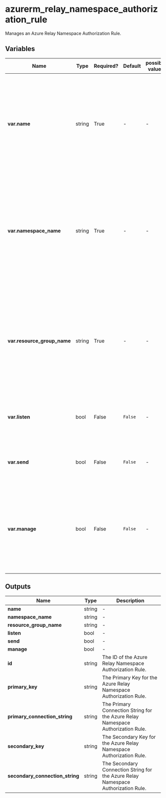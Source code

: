 # azurerm_relay_namespace_authorization_rule

Manages an Azure Relay Namespace Authorization Rule.

## Variables

| Name | Type | Required? | Default  | possible values | Description |
| ---- | ---- | --------- | -------- | ----------- | ----------- |
| **var.name** | string | True | -  |  -  | The name which should be used for this Azure Relay Namespace Authorization Rule. Changing this forces a new Azure Relay Namespace Authorization Rule to be created. | 
| **var.namespace_name** | string | True | -  |  -  | Name of the Azure Relay Namespace for which this Azure Relay Namespace Authorization Rule will be created. Changing this forces a new Azure Relay Namespace Authorization Rule to be created. | 
| **var.resource_group_name** | string | True | -  |  -  | The name of the Resource Group where the Azure Relay Namespace Authorization Rule should exist. Changing this forces a new Azure Relay Namespace Authorization Rule to be created. | 
| **var.listen** | bool | False | `False`  |  -  | Grants listen access to this Authorization Rule. Defaults to `false`. | 
| **var.send** | bool | False | `False`  |  -  | Grants send access to this Authorization Rule. Defaults to `false`. | 
| **var.manage** | bool | False | `False`  |  -  | Grants manage access to this Authorization Rule. When this property is `true` - both `listen` and `send` must be set to `true` too. Defaults to `false`. | 



## Outputs

| Name | Type | Description |
| ---- | ---- | --------- | 
| **name** | string  | - | 
| **namespace_name** | string  | - | 
| **resource_group_name** | string  | - | 
| **listen** | bool  | - | 
| **send** | bool  | - | 
| **manage** | bool  | - | 
| **id** | string  | The ID of the Azure Relay Namespace Authorization Rule. | 
| **primary_key** | string  | The Primary Key for the Azure Relay Namespace Authorization Rule. | 
| **primary_connection_string** | string  | The Primary Connection String for the Azure Relay Namespace Authorization Rule. | 
| **secondary_key** | string  | The Secondary Key for the Azure Relay Namespace Authorization Rule. | 
| **secondary_connection_string** | string  | The Secondary Connection String for the Azure Relay Namespace Authorization Rule. | 